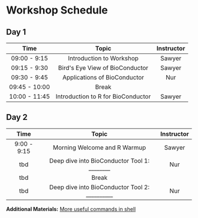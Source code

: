 
# Workshop Schedule



## Day 1

| Time            |   Topic  | Instructor |
|:------------------------:|:----------:|:--------:|
|09:00 - 9:15 | Introduction to Workshop | Sawyer |
|09:15 - 9:30 | Bird's Eye View of BioConductor| Sawyer |
|09:30 - 9:45 | Applications of BioConductor | Nur|
|09:45 - 10:00 | Break | |
|10:00 - 11:45 | Introduction to R for BioConductor| Sawyer |




## Day 2

| Time            |   Topic  | Instructor |
|:------------------------:|:----------:|:--------:|
|9:00 - 9:15 | Morning Welcome and R Warmup | Sawyer |
|tbd | Deep dive into BioConductor Tool 1: ________ | Nur |
| tbd | Break | |
|tbd | Deep dive into BioConductor Tool 2: __________ | Nur |


**Additional Materials:** [More useful commands in shell](https://hbctraining.github.io/In-depth-NGS-Data-Analysis-Course/sessionVI/lessons/more_bash.html)
